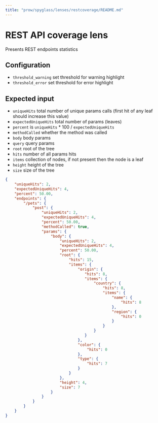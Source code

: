 ```yaml
---
title: "prow/spyglass/lenses/restcoverage/README.md"
---
```


# REST API coverage lens

Presents REST endpoints statistics

## Configuration

* `threshold_warning` set threshold for warning highlight
* `threshold_error` set threshold for error highlight

## Expected input

* `uniqueHits` total number of unique params calls (first hit of any leaf should increase this value)
* `expectedUniqueHits` total number of params (leaves)
* `percent` is `uniqueHits` * 100 / `expectedUniqueHits`
* `methodCalled` whether the method was called
* `body` body params
* `query` query params
* `root` root of the tree
* `hits` number of all params hits
* `items` collection of nodes, if not present then the node is a leaf
* `height` height of the tree
* `size` size of the tree

```json
{
    "uniqueHits": 2,
    "expectedUniqueHits": 4,
    "percent": 50.00,
    "endpoints": {
        "/pets": {
            "post": {
                "uniqueHits": 2,
                "expectedUniqueHits": 4,
                "percent": 50.00,
                "methodCalled": true,
                "params": {
                    "body": {
                        "uniqueHits": 2,
                        "expectedUniqueHits": 4,
                        "percent": 50.00,
                        "root": {
                            "hits": 15,
                            "items": {
                                "origin": {
                                   "hits": 8,
                                   "items": {
                                       "country": {
                                           "hits": 8,
                                           "items": {
                                               "name": {
                                                   "hits": 8
                                               },
                                               "region": {
                                                   "hits": 0
                                               }
                                           }
                                       }
                                   }
                                },
                                "color": {
                                    "hits": 0
                                },
                                "type": {
                                    "hits": 7
                                }
                            }
                        },
                        "height": 4,
                        "size": 7
                    }
                }
            }
        }
    }
}
```
